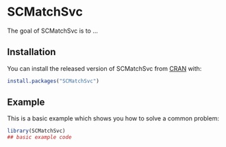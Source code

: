 # SCMatchSvc

<!-- badges: start -->
<!-- badges: end -->

The goal of SCMatchSvc is to ...

## Installation

You can install the released version of SCMatchSvc from [CRAN](https://CRAN.R-project.org) with:

``` r
install.packages("SCMatchSvc")
```

## Example

This is a basic example which shows you how to solve a common problem:

``` r
library(SCMatchSvc)
## basic example code
```

